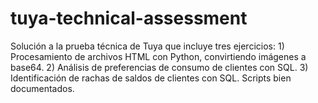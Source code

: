 # tuya-technical-assessment
Solución a la prueba técnica de Tuya que incluye tres ejercicios: 1) Procesamiento de archivos HTML con Python, convirtiendo imágenes a base64. 2) Análisis de preferencias de consumo de clientes con SQL. 3) Identificación de rachas de saldos de clientes con SQL. Scripts bien documentados.
